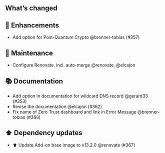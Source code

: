 ## What’s changed
## 🚀 Enhancements

- Add option for Post-Quantum Crypto @brenner-tobias (#357)

## 🧰 Maintenance

- Configure Renovate, incl. auto-merge @renovate, @elcajon

## 📚 Documentation

- Add option in documentation for wildcard DNS record @gerard33 (#353)
- Revise the documentation @elcajon (#362)
- Fix name of Zero Trust dashboard and link in Error Message @brenner-tobias (#368)

## ⬆️ Dependency updates

- ⬆️ Update Add-on base image to v13.2.0 @renovate (#367)